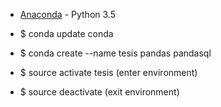 * [Anaconda](https://www.continuum.io/) - Python 3.5

* $ conda update conda
* $ conda create --name tesis pandas pandasql
* $ source activate tesis (enter environment)
* $ source deactivate (exit environment)
